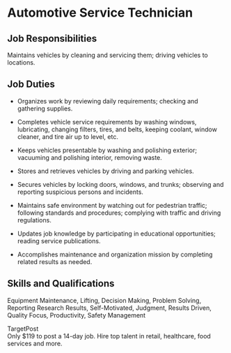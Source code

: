 # Automotive Service Technician

## Job Responsibilities

Maintains vehicles by cleaning and servicing them; driving vehicles to locations.

## Job Duties

* Organizes work by reviewing daily requirements; checking and gathering supplies.

* Completes vehicle service requirements by washing windows, lubricating, changing filters, tires, and belts, keeping coolant, window cleaner, and tire air up to level, etc.

* Keeps vehicles presentable by washing and polishing exterior; vacuuming and polishing interior, removing waste.

* Stores and retrieves vehicles by driving and parking vehicles.

* Secures vehicles by locking doors, windows, and trunks; observing and reporting suspicious persons and incidents.

* Maintains safe environment by watching out for pedestrian traffic; following standards and procedures; complying with traffic and driving regulations.

* Updates job knowledge by participating in educational opportunities; reading service publications.

* Accomplishes maintenance and organization mission by completing related results as needed.

## Skills and Qualifications

Equipment Maintenance, Lifting, Decision Making, Problem Solving, Reporting Research Results, Self-Motivated, Judgment, Results Driven, Quality Focus, Productivity, Safety Management

<!-- TARGETPOST AD STARTS HERE-->
<div>
<div class="box-top">
<div class="box-bottom">
<div class="box-left">
<div class="box-right">
<div class="box-bottom-left">
<div class="box-bottom-right">
<div class="box-top-left">
<div class="box-top-right">
<div class="box-content">
<div class="prospect-promo-box">
<div>TargetPost</div>
<div>Only $119 to post a 14-day job. Hire top talent in retail, healthcare, food services and more.</div>
<div class="clearing-div"> </div>
</div>
